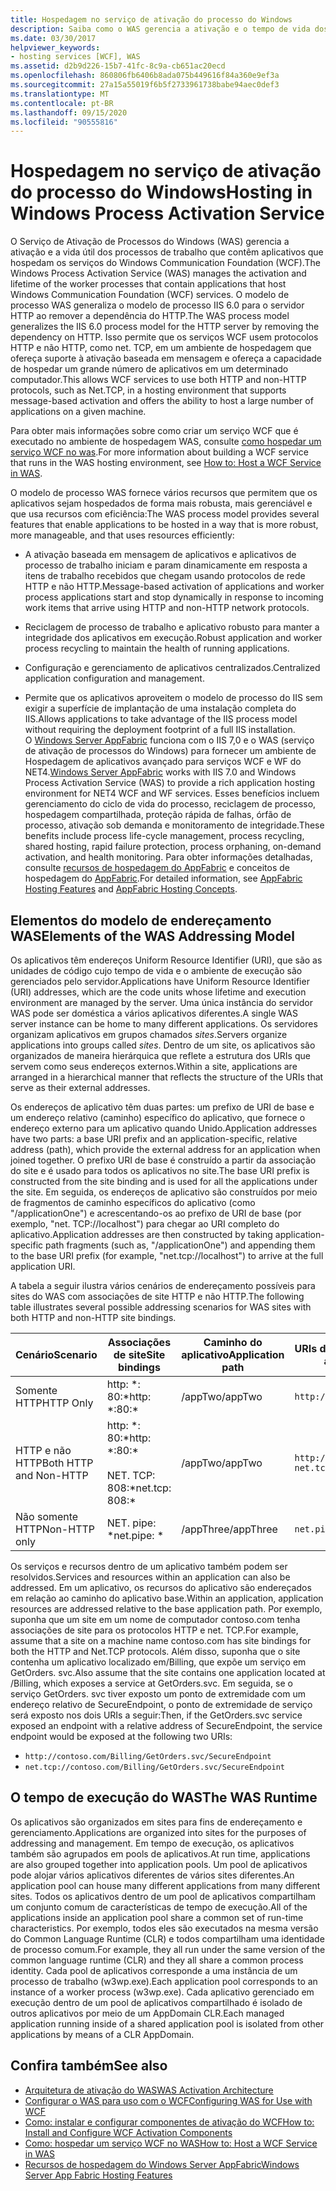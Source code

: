 ```yaml
---
title: Hospedagem no serviço de ativação do processo do Windows
description: Saiba como o WAS gerencia a ativação e o tempo de vida dos processos de trabalho que contêm aplicativos que hospedam serviços WCF.
ms.date: 03/30/2017
helpviewer_keywords:
- hosting services [WCF], WAS
ms.assetid: d2b9d226-15b7-41fc-8c9a-cb651ac20ecd
ms.openlocfilehash: 860806fb6406b8ada075b449616f84a360e9ef3a
ms.sourcegitcommit: 27a15a55019f6b5f2733961738babe94aec0def3
ms.translationtype: MT
ms.contentlocale: pt-BR
ms.lasthandoff: 09/15/2020
ms.locfileid: "90555816"
---
```

# <a name="hosting-in-windows-process-activation-service"></a><span data-ttu-id="978a6-103">Hospedagem no serviço de ativação do processo do Windows</span><span class="sxs-lookup"><span data-stu-id="978a6-103">Hosting in Windows Process Activation Service</span></span>
<span data-ttu-id="978a6-104">O Serviço de Ativação de Processos do Windows (WAS) gerencia a ativação e a vida útil dos processos de trabalho que contêm aplicativos que hospedam os serviços do Windows Communication Foundation (WCF).</span><span class="sxs-lookup"><span data-stu-id="978a6-104">The Windows Process Activation Service (WAS) manages the activation and lifetime of the worker processes that contain applications that host Windows Communication Foundation (WCF) services.</span></span> <span data-ttu-id="978a6-105">O modelo de processo WAS generaliza o modelo de processo IIS 6.0 para o servidor HTTP ao remover a dependência do HTTP.</span><span class="sxs-lookup"><span data-stu-id="978a6-105">The WAS process model generalizes the IIS 6.0 process model for the HTTP server by removing the dependency on HTTP.</span></span> <span data-ttu-id="978a6-106">Isso permite que os serviços WCF usem protocolos HTTP e não HTTP, como net. TCP, em um ambiente de hospedagem que ofereça suporte à ativação baseada em mensagem e ofereça a capacidade de hospedar um grande número de aplicativos em um determinado computador.</span><span class="sxs-lookup"><span data-stu-id="978a6-106">This allows WCF services to use both HTTP and non-HTTP protocols, such as Net.TCP, in a hosting environment that supports message-based activation and offers the ability to host a large number of applications on a given machine.</span></span>  
  
 <span data-ttu-id="978a6-107">Para obter mais informações sobre como criar um serviço WCF que é executado no ambiente de hospedagem WAS, consulte [como hospedar um serviço WCF no was](how-to-host-a-wcf-service-in-was.md).</span><span class="sxs-lookup"><span data-stu-id="978a6-107">For more information about building a WCF service that runs in the WAS hosting environment, see [How to: Host a WCF Service in WAS](how-to-host-a-wcf-service-in-was.md).</span></span>  
  
 <span data-ttu-id="978a6-108">O modelo de processo WAS fornece vários recursos que permitem que os aplicativos sejam hospedados de forma mais robusta, mais gerenciável e que usa recursos com eficiência:</span><span class="sxs-lookup"><span data-stu-id="978a6-108">The WAS process model provides several features that enable applications to be hosted in a way that is more robust, more manageable, and that uses resources efficiently:</span></span>  
  
- <span data-ttu-id="978a6-109">A ativação baseada em mensagem de aplicativos e aplicativos de processo de trabalho iniciam e param dinamicamente em resposta a itens de trabalho recebidos que chegam usando protocolos de rede HTTP e não HTTP.</span><span class="sxs-lookup"><span data-stu-id="978a6-109">Message-based activation of applications and worker process applications start and stop dynamically in response to incoming work items that arrive using HTTP and non-HTTP network protocols.</span></span>  
  
- <span data-ttu-id="978a6-110">Reciclagem de processo de trabalho e aplicativo robusto para manter a integridade dos aplicativos em execução.</span><span class="sxs-lookup"><span data-stu-id="978a6-110">Robust application and worker process recycling to maintain the health of running applications.</span></span>  
  
- <span data-ttu-id="978a6-111">Configuração e gerenciamento de aplicativos centralizados.</span><span class="sxs-lookup"><span data-stu-id="978a6-111">Centralized application configuration and management.</span></span>  
  
- <span data-ttu-id="978a6-112">Permite que os aplicativos aproveitem o modelo de processo do IIS sem exigir a superfície de implantação de uma instalação completa do IIS.</span><span class="sxs-lookup"><span data-stu-id="978a6-112">Allows applications to take advantage of the IIS process model without requiring the deployment footprint of a full IIS installation.</span></span>  
<span data-ttu-id="978a6-113">O [Windows Server AppFabric](/previous-versions/appfabric/ff384253(v=azure.10)) funciona com o IIS 7,0 e o WAS (serviço de ativação de processos do Windows) para fornecer um ambiente de Hospedagem de aplicativos avançado para serviços WCF e WF do NET4.</span><span class="sxs-lookup"><span data-stu-id="978a6-113">[Windows Server AppFabric](/previous-versions/appfabric/ff384253(v=azure.10)) works with IIS 7.0 and Windows Process Activation Service (WAS) to provide a rich application hosting environment for NET4 WCF and WF services.</span></span> <span data-ttu-id="978a6-114">Esses benefícios incluem gerenciamento do ciclo de vida do processo, reciclagem de processo, hospedagem compartilhada, proteção rápida de falhas, órfão de processo, ativação sob demanda e monitoramento de integridade.</span><span class="sxs-lookup"><span data-stu-id="978a6-114">These benefits include process life-cycle management, process recycling, shared hosting, rapid failure protection, process orphaning, on-demand activation, and health monitoring.</span></span> <span data-ttu-id="978a6-115">Para obter informações detalhadas, consulte [recursos de hospedagem do AppFabric](/previous-versions/appfabric/ee677189(v=azure.10)) e conceitos de hospedagem do [AppFabric](/previous-versions/appfabric/ee677371(v=azure.10)).</span><span class="sxs-lookup"><span data-stu-id="978a6-115">For detailed information, see [AppFabric Hosting Features](/previous-versions/appfabric/ee677189(v=azure.10)) and [AppFabric Hosting Concepts](/previous-versions/appfabric/ee677371(v=azure.10)).</span></span>  
  
## <a name="elements-of-the-was-addressing-model"></a><span data-ttu-id="978a6-116">Elementos do modelo de endereçamento WAS</span><span class="sxs-lookup"><span data-stu-id="978a6-116">Elements of the WAS Addressing Model</span></span>  
 <span data-ttu-id="978a6-117">Os aplicativos têm endereços Uniform Resource Identifier (URI), que são as unidades de código cujo tempo de vida e o ambiente de execução são gerenciados pelo servidor.</span><span class="sxs-lookup"><span data-stu-id="978a6-117">Applications have Uniform Resource Identifier (URI) addresses, which are the code units whose lifetime and execution environment are managed by the server.</span></span> <span data-ttu-id="978a6-118">Uma única instância do servidor WAS pode ser doméstica a vários aplicativos diferentes.</span><span class="sxs-lookup"><span data-stu-id="978a6-118">A single WAS server instance can be home to many different applications.</span></span> <span data-ttu-id="978a6-119">Os servidores organizam aplicativos em grupos chamados *sites*.</span><span class="sxs-lookup"><span data-stu-id="978a6-119">Servers organize applications into groups called *sites*.</span></span> <span data-ttu-id="978a6-120">Dentro de um site, os aplicativos são organizados de maneira hierárquica que reflete a estrutura dos URIs que servem como seus endereços externos.</span><span class="sxs-lookup"><span data-stu-id="978a6-120">Within a site, applications are arranged in a hierarchical manner that reflects the structure of the URIs that serve as their external addresses.</span></span>  
  
 <span data-ttu-id="978a6-121">Os endereços de aplicativo têm duas partes: um prefixo de URI de base e um endereço relativo (caminho) específico do aplicativo, que fornece o endereço externo para um aplicativo quando Unido.</span><span class="sxs-lookup"><span data-stu-id="978a6-121">Application addresses have two parts: a base URI prefix and an application-specific, relative address (path), which provide the external address for an application when joined together.</span></span> <span data-ttu-id="978a6-122">O prefixo URI de base é construído a partir da associação do site e é usado para todos os aplicativos no site.</span><span class="sxs-lookup"><span data-stu-id="978a6-122">The base URI prefix is constructed from the site binding and is used for all the applications under the site.</span></span> <span data-ttu-id="978a6-123">Em seguida, os endereços de aplicativo são construídos por meio de fragmentos de caminho específicos do aplicativo (como "/applicationOne") e acrescentando-os ao prefixo de URI de base (por exemplo, "net. TCP://localhost") para chegar ao URI completo do aplicativo.</span><span class="sxs-lookup"><span data-stu-id="978a6-123">Application addresses are then constructed by taking application-specific path fragments (such as, "/applicationOne") and appending them to the base URI prefix (for example, "net.tcp://localhost") to arrive at the full application URI.</span></span>  
  
 <span data-ttu-id="978a6-124">A tabela a seguir ilustra vários cenários de endereçamento possíveis para sites do WAS com associações de site HTTP e não HTTP.</span><span class="sxs-lookup"><span data-stu-id="978a6-124">The following table illustrates several possible addressing scenarios for WAS sites with both HTTP and non-HTTP site bindings.</span></span>  
  
|<span data-ttu-id="978a6-125">Cenário</span><span class="sxs-lookup"><span data-stu-id="978a6-125">Scenario</span></span>|<span data-ttu-id="978a6-126">Associações de site</span><span class="sxs-lookup"><span data-stu-id="978a6-126">Site bindings</span></span>|<span data-ttu-id="978a6-127">Caminho do aplicativo</span><span class="sxs-lookup"><span data-stu-id="978a6-127">Application path</span></span>|<span data-ttu-id="978a6-128">URIs de aplicativo base</span><span class="sxs-lookup"><span data-stu-id="978a6-128">Base application URIs</span></span>|  
|--------------|-------------------|----------------------|---------------------------|  
|<span data-ttu-id="978a6-129">Somente HTTP</span><span class="sxs-lookup"><span data-stu-id="978a6-129">HTTP Only</span></span>|<span data-ttu-id="978a6-130">http: \*: 80:\*</span><span class="sxs-lookup"><span data-stu-id="978a6-130">http: \*:80:\*</span></span>|<span data-ttu-id="978a6-131">/appTwo</span><span class="sxs-lookup"><span data-stu-id="978a6-131">/appTwo</span></span>|`http://localhost/appTwo/`|  
|<span data-ttu-id="978a6-132">HTTP e não HTTP</span><span class="sxs-lookup"><span data-stu-id="978a6-132">Both HTTP and Non-HTTP</span></span>|<span data-ttu-id="978a6-133">http: \*: 80:\*</span><span class="sxs-lookup"><span data-stu-id="978a6-133">http: \*:80:\*</span></span><br /><br /> <span data-ttu-id="978a6-134">NET. TCP: 808:\*</span><span class="sxs-lookup"><span data-stu-id="978a6-134">net.tcp: 808:\*</span></span>|<span data-ttu-id="978a6-135">/appTwo</span><span class="sxs-lookup"><span data-stu-id="978a6-135">/appTwo</span></span>|`http://localhost/appTwo/`<br />`net.tcp://localhost/appTwo/`|  
|<span data-ttu-id="978a6-136">Não somente HTTP</span><span class="sxs-lookup"><span data-stu-id="978a6-136">Non-HTTP only</span></span>|<span data-ttu-id="978a6-137">NET. pipe: \*</span><span class="sxs-lookup"><span data-stu-id="978a6-137">net.pipe: \*</span></span>|<span data-ttu-id="978a6-138">/appThree</span><span class="sxs-lookup"><span data-stu-id="978a6-138">/appThree</span></span>|`net.pipe://appThree/`|  
  
 <span data-ttu-id="978a6-139">Os serviços e recursos dentro de um aplicativo também podem ser resolvidos.</span><span class="sxs-lookup"><span data-stu-id="978a6-139">Services and resources within an application can also be addressed.</span></span> <span data-ttu-id="978a6-140">Em um aplicativo, os recursos do aplicativo são endereçados em relação ao caminho do aplicativo base.</span><span class="sxs-lookup"><span data-stu-id="978a6-140">Within an application, application resources are addressed relative to the base application path.</span></span> <span data-ttu-id="978a6-141">Por exemplo, suponha que um site em um nome de computador contoso.com tenha associações de site para os protocolos HTTP e net. TCP.</span><span class="sxs-lookup"><span data-stu-id="978a6-141">For example, assume that a site on a machine name contoso.com has site bindings for both the HTTP and Net.TCP protocols.</span></span> <span data-ttu-id="978a6-142">Além disso, suponha que o site contenha um aplicativo localizado em/Billing, que expõe um serviço em GetOrders. svc.</span><span class="sxs-lookup"><span data-stu-id="978a6-142">Also assume that the site contains one application located at /Billing, which exposes a service at GetOrders.svc.</span></span> <span data-ttu-id="978a6-143">Em seguida, se o serviço GetOrders. svc tiver exposto um ponto de extremidade com um endereço relativo de SecureEndpoint, o ponto de extremidade de serviço será exposto nos dois URIs a seguir:</span><span class="sxs-lookup"><span data-stu-id="978a6-143">Then, if the GetOrders.svc service exposed an endpoint with a relative address of SecureEndpoint, the service endpoint would be exposed at the following two URIs:</span></span>  
  
- `http://contoso.com/Billing/GetOrders.svc/SecureEndpoint`
- `net.tcp://contoso.com/Billing/GetOrders.svc/SecureEndpoint`
  
## <a name="the-was-runtime"></a><span data-ttu-id="978a6-144">O tempo de execução do WAS</span><span class="sxs-lookup"><span data-stu-id="978a6-144">The WAS Runtime</span></span>  
 <span data-ttu-id="978a6-145">Os aplicativos são organizados em sites para fins de endereçamento e gerenciamento.</span><span class="sxs-lookup"><span data-stu-id="978a6-145">Applications are organized into sites for the purposes of addressing and management.</span></span> <span data-ttu-id="978a6-146">Em tempo de execução, os aplicativos também são agrupados em pools de aplicativos.</span><span class="sxs-lookup"><span data-stu-id="978a6-146">At run time, applications are also grouped together into application pools.</span></span> <span data-ttu-id="978a6-147">Um pool de aplicativos pode alojar vários aplicativos diferentes de vários sites diferentes.</span><span class="sxs-lookup"><span data-stu-id="978a6-147">An application pool can house many different applications from many different sites.</span></span> <span data-ttu-id="978a6-148">Todos os aplicativos dentro de um pool de aplicativos compartilham um conjunto comum de características de tempo de execução.</span><span class="sxs-lookup"><span data-stu-id="978a6-148">All of the applications inside an application pool share a common set of run-time characteristics.</span></span> <span data-ttu-id="978a6-149">Por exemplo, todos eles são executados na mesma versão do Common Language Runtime (CLR) e todos compartilham uma identidade de processo comum.</span><span class="sxs-lookup"><span data-stu-id="978a6-149">For example, they all run under the same version of the common language runtime (CLR) and they all share a common process identity.</span></span> <span data-ttu-id="978a6-150">Cada pool de aplicativos corresponde a uma instância de um processo de trabalho (w3wp.exe).</span><span class="sxs-lookup"><span data-stu-id="978a6-150">Each application pool corresponds to an instance of a worker process (w3wp.exe).</span></span> <span data-ttu-id="978a6-151">Cada aplicativo gerenciado em execução dentro de um pool de aplicativos compartilhado é isolado de outros aplicativos por meio de um AppDomain CLR.</span><span class="sxs-lookup"><span data-stu-id="978a6-151">Each managed application running inside of a shared application pool is isolated from other applications by means of a CLR AppDomain.</span></span>  
  
## <a name="see-also"></a><span data-ttu-id="978a6-152">Confira também</span><span class="sxs-lookup"><span data-stu-id="978a6-152">See also</span></span>

- [<span data-ttu-id="978a6-153">Arquitetura de ativação do WAS</span><span class="sxs-lookup"><span data-stu-id="978a6-153">WAS Activation Architecture</span></span>](was-activation-architecture.md)
- [<span data-ttu-id="978a6-154">Configurar o WAS para uso com o WCF</span><span class="sxs-lookup"><span data-stu-id="978a6-154">Configuring WAS for Use with WCF</span></span>](configuring-the-wpa--service-for-use-with-wcf.md)
- [<span data-ttu-id="978a6-155">Como: instalar e configurar componentes de ativação do WCF</span><span class="sxs-lookup"><span data-stu-id="978a6-155">How to: Install and Configure WCF Activation Components</span></span>](how-to-install-and-configure-wcf-activation-components.md)
- [<span data-ttu-id="978a6-156">Como: hospedar um serviço WCF no WAS</span><span class="sxs-lookup"><span data-stu-id="978a6-156">How to: Host a WCF Service in WAS</span></span>](how-to-host-a-wcf-service-in-was.md)
- <span data-ttu-id="978a6-157">[Recursos de hospedagem do Windows Server AppFabric](/previous-versions/appfabric/ee677189(v=azure.10))</span><span class="sxs-lookup"><span data-stu-id="978a6-157">[Windows Server App Fabric Hosting Features](/previous-versions/appfabric/ee677189(v=azure.10))</span></span>
